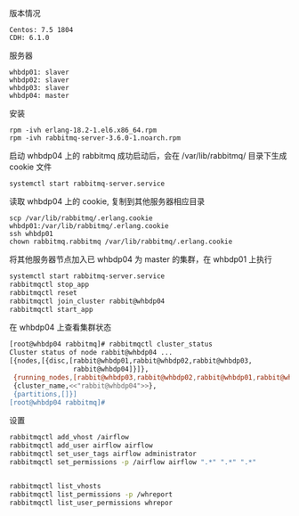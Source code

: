 版本情况



```
Centos: 7.5 1804
CDH: 6.1.0
```



服务器



```
whbdp01: slaver
whbdp02: slaver
whbdp03: slaver
whbdp04: master
```



安装



```
rpm -ivh erlang-18.2-1.el6.x86_64.rpm
rpm -ivh rabbitmq-server-3.6.0-1.noarch.rpm
```



启动 whbdp04 上的 rabbitmq 成功启动后，会在 /var/lib/rabbitmq/ 目录下生成 cookie 文件



```
systemctl start rabbitmq-server.service
```



读取 whbdp04 上的 cookie, 复制到其他服务器相应目录



```
scp /var/lib/rabbitmq/.erlang.cookie whbdp01:/var/lib/rabbitmq/.erlang.cookie
ssh whbdp01
chown rabbitmq.rabbitmq /var/lib/rabbitmq/.erlang.cookie
```



将其他服务器节点加入已 whbdp04 为 master 的集群，在 whbdp01 上执行



```bash
systemctl start rabbitmq-server.service
rabbitmqctl stop_app
rabbitmqctl reset
rabbitmqctl join_cluster rabbit@whbdp04
rabbitmqctl start_app
```



在 whbdp04 上查看集群状态

```bash
[root@whbdp04 rabbitmq]# rabbitmqctl cluster_status
Cluster status of node rabbit@whbdp04 ...
[{nodes,[{disc,[rabbit@whbdp01,rabbit@whbdp02,rabbit@whbdp03,
                rabbit@whbdp04]}]},
 {running_nodes,[rabbit@whbdp03,rabbit@whbdp02,rabbit@whbdp01,rabbit@whbdp04]},
 {cluster_name,<<"rabbit@whbdp04">>},
 {partitions,[]}]
[root@whbdp04 rabbitmq]#
```



设置

```bash
rabbitmqctl add_vhost /airflow
rabbitmqctl add_user airflow airflow
rabbitmqctl set_user_tags airflow administrator
rabbitmqctl set_permissions -p /airflow airflow ".*" ".*" ".*"


rabbitmqctl list_vhosts
rabbitmqctl list_permissions -p /whreport
rabbitmqctl list_user_permissions whrepor
```